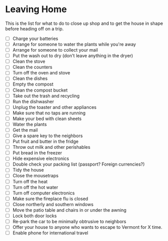 # Leaving Home

This is the list for what to do to close up shop and to get the house in shape before heading off on a trip.

- [ ] Charge your batteries
- [ ] Arrange for someone to water the plants while you're away
- [ ] Arrange for someone to collect your mail
- [ ] Put the wash out to dry (don't leave anything in the dryer)
- [ ] Clean the stove
- [ ] Clean the counters
- [ ] Turn off the oven and stove
- [ ] Clean the dishes
- [ ] Empty the compost
- [ ] Clean the compost bucket
- [ ] Take out the trash and recycling
- [ ] Run the dishwasher
- [ ] Unplug the toaster and other appliances
- [ ] Make sure that no taps are running
- [ ] Make your bed with clean sheets
- [ ] Water the plants
- [ ] Get the mail
- [ ] Give a spare key to the neighbors
- [ ] Put fruit and butter in the fridge
- [ ] Throw out milk and other perishables
- [ ] Put bread in the freezer
- [ ] Hide expensive electronics
- [ ] Double check your packing list (passport? Foreign currencies?)
- [ ] Tidy the house
- [ ] Close the mousetraps
- [ ] Turn off the heat
- [ ] Turn off the hot water
- [ ] Turn off computer electronics
- [ ] Make sure the fireplace flu is closed
- [ ] Close northerly and southern windows
- [ ] Move the patio table and chairs in or under the awning
- [ ] Lock both door locks
- [ ] Re-park the car to be minimally obtrusive to neighbors
- [ ] Offer your house to anyone who wants to escape to Vermont for X time.
- [ ] Enable phone for international travel
